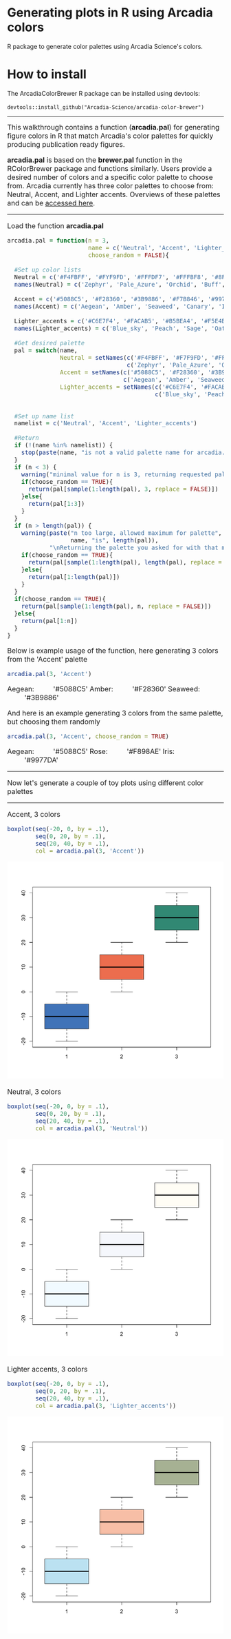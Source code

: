 # Generating plots in R using Arcadia colors

R package to generate color palettes using Arcadia Science's colors.

# How to install

The ArcadiaColorBrewer R package can be installed using devtools:

`devtools::install_github("Arcadia-Science/arcadia-color-brewer")`

---

<font size="3"> This walkthrough contains a function (**arcadia.pal**) for generating figure colors in R that match Arcadia's color palettes for quickly producing publication ready figures. 

<font size="3"> **arcadia.pal** is based on the **brewer.pal** function in the RColorBrewer package and functions similarly. Users provide a desired number of colors and a specific color palette to choose from. Arcadia currently has three color palettes to choose from: Neutral, Accent, and Lighter accents. Overviews of these palettes and can be [accessed here](https://docs.google.com/document/d/1hqy8Oqeffj2sOPGTkusiNNslaV1WinCnWP0N_lzeNVU/edit).

---

<font size="3"> Load the function **arcadia.pal**


```R
arcadia.pal = function(n = 3, 
                       name = c('Neutral', 'Accent', 'Lighter_accents'),
                       choose_random = FALSE){
  
  #Set up color lists
  Neutral = c('#F4FBFF', '#FYF9FD', '#FFFDF7', '#FFFBF8', '#8F8885', '#43413F', '#292928')
  names(Neutral) = c('Zephyr', 'Pale_Azure', 'Orchid', 'Buff', 'Bark', 'Slate', 'Crow')
  
  Accent = c('#5088C5', '#F28360', '#3B9886', '#F7B846', '#9977DA', '#F898AE')
  names(Accent) = c('Aegean', 'Amber', 'Seaweed', 'Canary', 'Iris', 'Rose')
  
  Lighter_accents = c('#C6E7F4', '#FACAB5', '#B5BEA4', '#F5E4BE', '#DCBFFC', '#F5CBE4')
  names(Lighter_accents) = c('Blue_sky', 'Peach', 'Sage', 'Oat', 'Periwinkle', 'Blossom')
  
  #Get desired palette
  pal = switch(name, 
               Neutral = setNames(c('#F4FBFF', '#F7F9FD', '#FFFDF7', '#FFFBF8', '#8F8885', '#43413F', '#292928'),
                                  c('Zephyr', 'Pale_Azure', 'Orchid', 'Buff', 'Bark', 'Slate', 'Crow')),
               Accent = setNames(c('#5088C5', '#F28360', '#3B9886', '#F7B846', '#9977DA', '#F898AE'),
                                 c('Aegean', 'Amber', 'Seaweed', 'Canary', 'Iris', 'Rose')),
               Lighter_accents = setNames(c('#C6E7F4', '#FACAB5', '#B5BEA4', '#F5E4BE', '#DCBFFC', '#F5CBE4'),
                                          c('Blue_sky', 'Peach', 'Sage', 'Oat', 'Periwinkle', 'Blossom')))
                                          
  
  #Set up name list
  namelist = c('Neutral', 'Accent', 'Lighter_accents')
  
  #Return
  if (!(name %in% namelist)) {
    stop(paste(name, "is not a valid palette name for arcadia.pal\n"))
  }
  if (n < 3) {
    warning("minimal value for n is 3, returning requested palette with 3 different levels\n")
    if(choose_random == TRUE){
      return(pal[sample(1:length(pal), 3, replace = FALSE)])
    }else{
      return(pal[1:3])
    }
  }
  if (n > length(pal)) {
    warning(paste("n too large, allowed maximum for palette", 
                  name, "is", length(pal)), 
            "\nReturning the palette you asked for with that many colors\n")
    if(choose_random == TRUE){
      return(pal[sample(1:length(pal), length(pal), replace = FALSE)])
    }else{
      return(pal[1:length(pal)])
    }
  }
  if(choose_random == TRUE){
    return(pal[sample(1:length(pal), n, replace = FALSE)])
  }else{
    return(pal[1:n])
  }
}
```

<font size="3"> Below is example usage of the function, here generating 3 colors from the 'Accent' palette


```R
arcadia.pal(3, 'Accent')
```


<style>
.dl-inline {width: auto; margin:0; padding: 0}
.dl-inline>dt, .dl-inline>dd {float: none; width: auto; display: inline-block}
.dl-inline>dt::after {content: ":\0020"; padding-right: .5ex}
.dl-inline>dt:not(:first-of-type) {padding-left: .5ex}
</style><dl class=dl-inline><dt>Aegean</dt><dd>'#5088C5'</dd><dt>Amber</dt><dd>'#F28360'</dd><dt>Seaweed</dt><dd>'#3B9886'</dd></dl>



<font size="3"> And here is an example generating 3 colors from the same palette, but choosing them randomly


```R
arcadia.pal(3, 'Accent', choose_random = TRUE)
```


<style>
.dl-inline {width: auto; margin:0; padding: 0}
.dl-inline>dt, .dl-inline>dd {float: none; width: auto; display: inline-block}
.dl-inline>dt::after {content: ":\0020"; padding-right: .5ex}
.dl-inline>dt:not(:first-of-type) {padding-left: .5ex}
</style><dl class=dl-inline><dt>Aegean</dt><dd>'#5088C5'</dd><dt>Rose</dt><dd>'#F898AE'</dd><dt>Iris</dt><dd>'#9977DA'</dd></dl>



---

<font size="3"> Now let's generate a couple of toy plots using different color palettes

---

<font size="3"> Accent, 3 colors


```R
boxplot(seq(-20, 0, by = .1),
        seq(0, 20, by = .1),
        seq(20, 40, by = .1),
        col = arcadia.pal(3, 'Accent'))
```


    
![png](output_14_0.png)
    


<font size="3"> Neutral, 3 colors


```R
boxplot(seq(-20, 0, by = .1),
        seq(0, 20, by = .1),
        seq(20, 40, by = .1),
        col = arcadia.pal(3, 'Neutral'))
```


    
![png](output_16_0.png)
    


<font size="3"> Lighter accents, 3 colors


```R
boxplot(seq(-20, 0, by = .1),
        seq(0, 20, by = .1),
        seq(20, 40, by = .1),
        col = arcadia.pal(3, 'Lighter_accents'))
```


    
![png](output_18_0.png)
    

